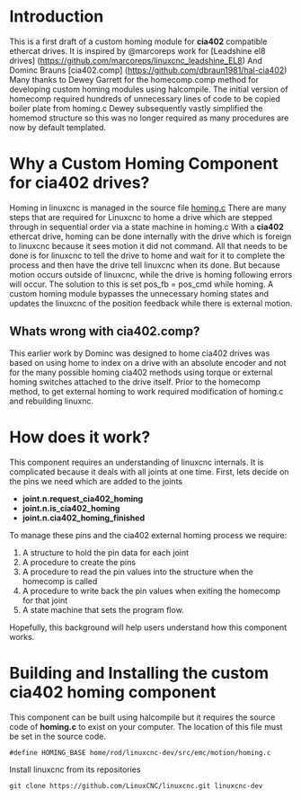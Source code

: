 # Introduction
This is a first draft of a custom homing module for **cia402** compatible ethercat drives.
It is inspired by @marcoreps work for [Leadshine el8 drives] (https://github.com/marcoreps/linuxcnc_leadshine_EL8)
And Dominc Brauns [cia402.comp] (https://github.com/dbraun1981/hal-cia402)
Many thanks to Dewey Garrett for the homecomp.comp method for developing custom homing modules using halcompile.
The initial version of homecomp required hundreds of unnecessary lines of code to be copied boiler plate from homing.c
Dewey subsequently vastly simplified the homemod structure so this was no longer required as many procedures are now by default templated.
# Why a Custom Homing Component for cia402 drives?
Homing in linuxcnc is managed in the source file [homing.c](https://github.com/LinuxCNC/linuxcnc/blob/master/src/emc/motion/homing.c)
There are many steps that are required for Linuxcnc to home a drive which are stepped through in sequential order via a state machine in homing.c
With a **cia402** ethercat drive, homing can be done internally with the drive which is foreign to linuxcnc because it sees motion it did not command.
All that needs to be done is for linuxcnc to tell the drive to home and wait for it to complete the process and then have the drive tell linuxcnc when its done.
But because motion occurs outside of linuxcnc, while the drive is homing following errors will occur. The solution to this is set pos_fb = pos_cmd while homing.
A custom homing module bypasses the unnecessary homing states and updates the linuxcnc of the position feedback while there is external motion.
## Whats wrong with cia402.comp?
This earlier work by Dominc was designed to home  cia402 drives was based on using home to index on a drive with an absolute encoder and not for the many possible homing cia402 methods 
using torque or external homing switches attached to the drive itself. Prior to the homecomp method, to get external homing to work required modification of homing.c and rebuilding linuxnc.
# How does it work?
This component requires an understanding of linuxcnc internals. It is complicated because it deals with all joints at one time. First, lets decide on the pins we need which are added to the joints
   - **joint.n.request_cia402_homing**
   - **joint.n.is_cia402_homing**
   - **joint.n.cia402_homing_finished**

To manage these pins and the cia402 external homing process we require:
1. A structure to hold the pin data for each joint
2. A procedure to create the pins
3. A procedure to read the pin values into the structure when the homecomp is called
4. A procedure to write back the pin values when exiting the homecomp for that joint
5. A state machine that sets the program flow.

Hopefully, this background will help users understand how this component works.

# Building and Installing the custom cia402 homing component
This component can be built using halcompile but it requires the source code of **homing.c** to exist on your computer. The location of this file must be set in the source code.
```
#define HOMING_BASE home/rod/linuxcnc-dev/src/emc/motion/homing.c
```
Install linuxcnc from its repositories
```
git clone https://github.com/LinuxCNC/linuxcnc.git linuxcnc-dev
```
